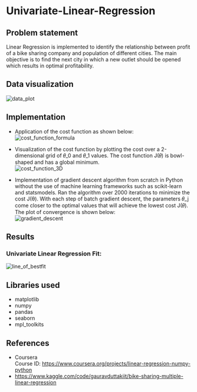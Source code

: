 # Univariate-Linear-Regression

## Problem statement
Linear Regression is implemented to identify the relationship between profit of a bike sharing company and population of different cities. The main objective is to find the next city in which a new outlet should be opened which results in optimal profitability.

## Data visualization
![data_plot](https://user-images.githubusercontent.com/94393300/213113588-0b01415b-ccae-4afe-9d04-ba27e34da0ad.png)

## Implementation
- Application of the cost function as shown below: <br>
![cost_function_formula](https://user-images.githubusercontent.com/94393300/213114352-73d176d7-c226-4a97-b8b1-0743f3a13225.png) <br>

- Visualization of the cost function by plotting the cost over a 2-dimensional grid of 𝜃_0 and 𝜃_1 values. The cost function J(𝜃) is bowl-shaped and has a global minimum. <br>
![cost_function_3D](https://user-images.githubusercontent.com/94393300/213116669-b1053fb3-ca36-4951-a106-f6b79b4493d2.png) <br>

- Implementation of gradient descent algorithm from scratch in Python without the use of machine learning frameworks such as scikit-learn and statsmodels. Ran the algorithm over 2000 iterations to minimize the cost J(θ). With each step of batch gradient descent, the parameters 𝜃_j come closer to the optimal values that will achieve the lowest cost J(𝜃). The plot of convergence is shown below:<br>
![gradient_descent](https://user-images.githubusercontent.com/94393300/213116054-f6077d65-cbef-4c46-8184-51a1f258056a.png) <br>

## Results
### Univariate Linear Regression Fit:
![line_of_bestfit](https://user-images.githubusercontent.com/94393300/213117552-be12983c-e0aa-4e90-ba08-a169f361f016.png)

## Libraries used
- matplotlib
- numpy
- pandas
- seaborn
- mpl_toolkits

## References
- Coursera <br>
Course ID: https://www.coursera.org/projects/linear-regression-numpy-python
- https://www.kaggle.com/code/gauravduttakiit/bike-sharing-multiple-linear-regression
